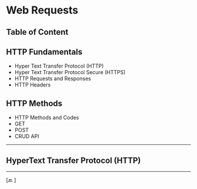 # Web Requests

## Table of Content

## HTTP Fundamentals

* Hyper Text Transfer Protocol (HTTP)
* Hyper Text Transfer Protocol Secure (HTTPS)
* HTTP Requests and Responses
* HTTP Headers

## HTTP Methods

*  HTTP Methods and Codes
* GET
* POST
* CRUD API

---

## HyperText Transfer Protocol (HTTP)



---

[🔙 ]

